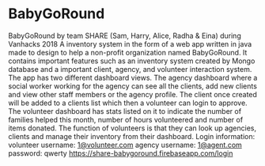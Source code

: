 # BabyGoRound
BabyGoRound by team SHARE (Sam, Harry, Alice, Radha &amp; Eina) during Vanhacks 2018  A inventory system in the form of a web app written in java made to design to help a non-profit organization named BabyGoRound. It contains important features such as an inventory system created by Mongo database and a important client, agency, and volunteer interaction system. The app has two different dashboard views. The agency dashboard where a social worker working for the agency can see all the clients, add new clients and view other staff members or the agency profile. The client once created will be added to a clients list which then a volunteer can login to approve. The volunteer dashboard has stats listed on it to indicate the number of families helped this month, number of hours volunteered and number of items donated. The function of volunteers is that they can look up agencies, clients and manage their inventory from their dashboard.  Login information:  volunteer username: 1@volunteer.com  agency username: 1@agent.com  password: qwerty
https://share-babygoround.firebaseapp.com/login
